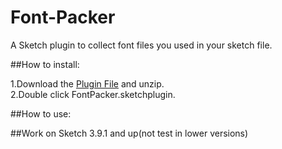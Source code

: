 # Font-Packer
A Sketch plugin to collect font files you used in your sketch file.

##How to install:

1.Download the [Plugin File](https://github.com/bigxixi/Font-Packer/archive/master.zip) and unzip.  
2.Double click FontPacker.sketchplugin. 

##How to use:  

 
##Work on Sketch 3.9.1 and up(not test in lower versions)


